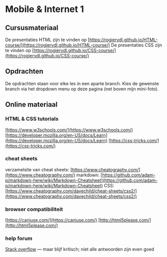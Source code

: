 # Mobile & Internet 1

## Cursusmateriaal

De presentaties HTML zijn te vinden op [https://rogiervdl.github.io/HTML-course/](https://rogiervdl.github.io/HTML-course/)
De presentaties CSS zijn te vinden op [https://rogiervdl.github.io/CSS-course/](https://rogiervdl.github.io/CSS-course/)

## Opdrachten

De opdrachten staan voor elke les in een aparte branch. Kies de gewenste branch via het dropdown menu op deze pagina (net boven mijn mini-foto).

## Online materiaal

### HTML & CSS tutorials

[https://www.w3schools.com/](https://www.w3schools.com/)
[https://developer.mozilla.org/en-US/docs/Learn](https://developer.mozilla.org/en-US/docs/Learn)
[https://css-tricks.com/](https://css-tricks.com/)

### cheat sheets

verzamelsite van cheat sheets: [https://www.cheatography.com/](https://www.cheatography.com/)
markdown: [https://github.com/adam-p/markdown-here/wiki/Markdown-Cheatsheet](https://github.com/adam-p/markdown-here/wiki/Markdown-Cheatsheet)
CSS: [https://www.cheatography.com/davechild/cheat-sheets/css2/](https://www.cheatography.com/davechild/cheat-sheets/css2/)

### browser compatibiliteit

[https://caniuse.com/](https://caniuse.com/)
[http://html5please.com/](http://html5please.com/)

### help forum

[Stack overflow](https://stackoverflow.com/) — maar blijf kritisch; niet alle antwoorden zijn even goed


